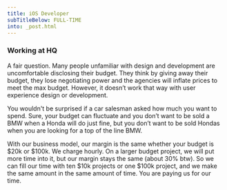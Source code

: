```yaml
---
title: iOS Developer
subTitleBelow: FULL-TIME
into: _post.html
---
```

### Working at HQ

A fair question. Many people unfamiliar with design and development are uncomfortable disclosing their budget. They think by giving away their budget, they lose negotiating power and the agencies will inflate prices to meet the max budget. However, it doesn’t work that way with user experience design or development.

You wouldn't be surprised if a car salesman asked how much you want to spend. Sure, your budget can fluctuate and you don’t want to be sold a BMW when a Honda will do just fine, but you don’t want to be sold Hondas when you are looking for a top of the line BMW.

With our business model, our margin is the same whether your budget is $20k or $100k. We charge hourly. On a larger budget project, we will put more time into it, but our margin stays the same (about 30% btw). So we can fill our time with ten $10k projects or one $100k project, and we make the same amount in the same amount of time. You are paying us for our time.
